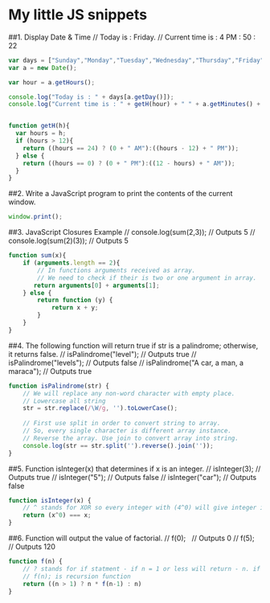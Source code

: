 # My little JS snippets

##1. Display Date & Time
    // Today is : Friday. 
    // Current time is : 4 PM : 50 : 22   

```js
var days = ["Sunday","Monday","Tuesday","Wednesday","Thursday","Friday","Saturday"];
var a = new Date();

var hour = a.getHours();

console.log("Today is : " + days[a.getDay()]);
console.log("Current time is : " + getH(hour) + " " + a.getMinutes() + ":" + a.getSeconds());


function getH(h){
  var hours = h;
  if (hours > 12){
    return ((hours == 24) ? (0 + " AM"):((hours - 12) + " PM"));
  } else {
    return ((hours == 0) ? (0 + " PM"):((12 - hours) + " AM"));
  } 
}
```
##2. Write a JavaScript program to print the contents of the current window.  

```js
window.print();
```
##3. JavaScript Closures Example
    // console.log(sum(2,3));   // Outputs 5 
    // console.log(sum(2)(3));  // Outputs 5 

```js
function sum(x){
    if (arguments.length == 2){
        // In functions arguments received as array. 
        // We need to check if their is two or one argument in array. 
       return arguments[0] + arguments[1];
    } else {
        return function (y) {
            return x + y;
        }
    }
}
```
##4. The following function will return true if str is a palindrome; otherwise, it returns false.
    // isPalindrome("level");   // Outputs true 
    // isPalindrome("levels");   // Outputs false
    // isPalindrome("A car, a man, a maraca");   // Outputs true 

```js
function isPalindrome(str) {
    // We will replace any non-word character with empty place. 
    // Lowercase all string
    str = str.replace(/\W/g, '').toLowerCase();
    
    // First use split in order to convert string to array.
    // So, every single character is different array instance.
    // Reverse the array. Use join to convert array into string.
    console.log(str == str.split('').reverse().join(''));
}
```
##5. Function isInteger(x) that determines if x is an integer.
    // isInteger(3);   // Outputs true 
    // isInteger("5");   // Outputs false
    // isInteger("car");   // Outputs false 

```js
function isInteger(x) { 
    // ^ stands for XOR so every integer with (4^0) will give integer itself. Every string will give 0
    return (x^0) === x; 
} 
```
##6. Function will output the value of factorial.
    // f(0);   // Outputs 0
    // f(5);   // Outputs 120

```js
function f(n) {
    // ? stands for if statment - if n = 1 or less will return - n. if n > 1, then n * f(n-1)
    // f(n); is recursion function
    return ((n > 1) ? n * f(n-1) : n)
}
```

